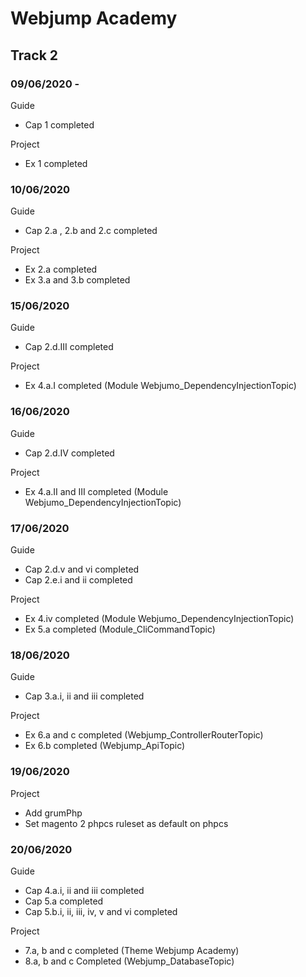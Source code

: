 # Webjump Academy
## Track 2
### 09/06/2020 - 
Guide
 - Cap 1 completed  

Project 
- Ex 1 completed

### 10/06/2020 
Guide
 - Cap 2.a , 2.b and 2.c completed

Project
 - Ex 2.a completed
 - Ex 3.a and 3.b completed

### 15/06/2020
Guide
 - Cap 2.d.III completed 

Project
- Ex 4.a.I completed (Module Webjumo_DependencyInjectionTopic)

### 16/06/2020
Guide
 - Cap 2.d.IV completed 

Project
- Ex 4.a.II and III completed (Module Webjumo_DependencyInjectionTopic)

### 17/06/2020
Guide
 - Cap 2.d.v and vi completed
 - Cap 2.e.i and ii completed
 
 Project
 - Ex 4.iv completed (Module Webjumo_DependencyInjectionTopic)
 - Ex 5.a completed (Module_CliCommandTopic)

### 18/06/2020
Guide
- Cap 3.a.i, ii and iii completed

Project
- Ex 6.a and c completed (Webjump_ControllerRouterTopic)
- Ex 6.b completed (Webjump_ApiTopic)

### 19/06/2020

Project
- Add grumPhp
- Set magento 2 phpcs ruleset as default on phpcs

### 20/06/2020

Guide
- Cap 4.a.i, ii and iii completed
- Cap 5.a completed
- Cap 5.b.i, ii, iii, iv, v and vi completed

Project 
- 7.a, b and c completed (Theme Webjump Academy)
- 8.a, b and c Completed (Webjump_DatabaseTopic)
